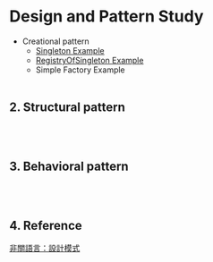 ﻿# Design and Pattern Study

- Creational pattern
	- [Singleton Example](https://github.com/changemyminds/Design-and-Pattern/tree/master/Singleton/src/com/company)
	- [RegistryOfSingleton Example](https://github.com/changemyminds/Design-and-Pattern/tree/master/RegistryOfSingleton/src)
	- Simple Factory Example
<br><br>

## 2. Structural pattern
<br><br>

## 3. Behavioral pattern
<br><br>

## 4. Reference
[非關語言：設計模式](https://openhome.cc/Gossip/DesignPattern/)



